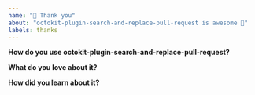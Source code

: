 ```yaml
---
name: "💝 Thank you"
about: "octokit-plugin-search-and-replace-pull-request is awesome 🙌"
labels: thanks
---
```


<!-- Please replace all placeholders such as this below -->

**How do you use octokit-plugin-search-and-replace-pull-request?**

<!-- Please share how you use octokit-plugin-search-and-replace-pull-request. What are your use cases? -->

**What do you love about it?**

<!-- Thanks for the kind words 🤗 -->

**How did you learn about it?**

<!-- Just curious -->
